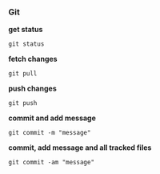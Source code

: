 ### Git

**get status**

    git status

**fetch changes**

    git pull

**push changes**

    git push

**commit and add message**

    git commit -m "message"

**commit, add message and all tracked files**

    git commit -am "message"